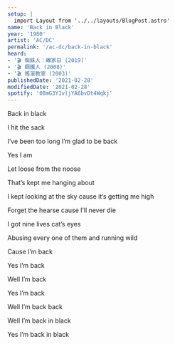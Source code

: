 ```yaml
---
setup: |
  import Layout from '../../layouts/BlogPost.astro'
name: 'Back in Black'
year: '1980'
artist: 'AC/DC'
permalink: '/ac-dc/back-in-black'
heard:
- '🎬 蜘蛛人：離家日 (2019)'
- '🎬 鋼鐵人 (2008)'
- '🎬 搖滾教室 (2003)'
publishedDate: '2021-02-28'
modifiedDate: '2021-02-28'
spotify: '08mG3Y1vljYA6bvDt4Wqkj'
---
```


Back in black

I hit the sack

I&rsquo;ve been too long I&rsquo;m glad to be back

Yes I am

Let loose from the noose

That&rsquo;s kept me hanging about

I kept looking at the sky cause it&rsquo;s getting me high

Forget the hearse cause I&rsquo;ll never die

I got nine lives cat&rsquo;s eyes

Abusing every one of them and running wild

Cause I&rsquo;m back

Yes I&rsquo;m back

Well I&rsquo;m back

Yes I&rsquo;m back

Well I&rsquo;m back back

Well I&rsquo;m back in black

Yes I&rsquo;m back in black
